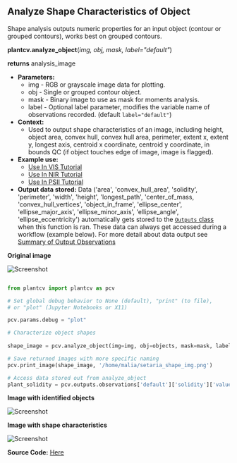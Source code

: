## Analyze Shape Characteristics of Object

Shape analysis outputs numeric properties for an input object (contour or grouped contours), works best on grouped contours.
 
**plantcv.analyze_object**(*img, obj, mask, label="default"*)

**returns** analysis_image

- **Parameters:**
    - img - RGB or grayscale image data for plotting.
    - obj - Single or grouped contour object.
    - mask - Binary image to use as mask for moments analysis.
    - label - Optional label parameter, modifies the variable name of observations recorded. (default `label="default"`)
- **Context:**
    - Used to output shape characteristics of an image, including height, object area, convex hull, convex hull area, 
    perimeter, extent x, extent y, longest axis, centroid x coordinate, centroid y coordinate, in bounds QC (if object 
    touches edge of image, image is flagged). 
- **Example use:**
    - [Use In VIS Tutorial](tutorials/vis_tutorial.md)
    - [Use In NIR Tutorial](tutorials/nir_tutorial.md)
    - [Use In PSII Tutorial](tutorials/psII_tutorial.md)
- **Output data stored:** Data ('area', 'convex_hull_area', 'solidity', 'perimeter', 'width', 'height', 'longest_path', 'center_of_mass, 
    'convex_hull_vertices', 'object_in_frame', 'ellipse_center', 'ellipse_major_axis', 'ellipse_minor_axis', 'ellipse_angle', 'ellipse_eccentricity') 
    automatically gets stored to the [`Outputs` class](outputs.md) when this function is ran. 
    These data can always get accessed during a workflow (example below). For more detail about data output see [Summary of Output Observations](output_measurements.md#summary-of-output-observations)
    
**Original image**

![Screenshot](img/documentation_images/analyze_shape/original_image.jpg)

```python

from plantcv import plantcv as pcv

# Set global debug behavior to None (default), "print" (to file), 
# or "plot" (Jupyter Notebooks or X11)

pcv.params.debug = "plot"

# Characterize object shapes
    
shape_image = pcv.analyze_object(img=img, obj=objects, mask=mask, label="default")

# Save returned images with more specific naming
pcv.print_image(shape_image, '/home/malia/setaria_shape_img.png')

# Access data stored out from analyze_object
plant_solidity = pcv.outputs.observations['default']['solidity']['value']

```

**Image with identified objects**

![Screenshot](img/documentation_images/analyze_shape/objects_on_image.jpg)

**Image with shape characteristics**

![Screenshot](img/documentation_images/analyze_shape/shapes_on_image.jpg)

**Source Code:** [Here](https://github.com/danforthcenter/plantcv/blob/main/plantcv/plantcv/analyze_object.py)

